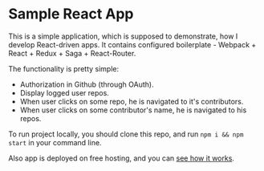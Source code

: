 # Sample React App

This is a simple application, which is supposed to demonstrate, how I develop React-driven apps.
It contains configured boilerplate - Webpack + React + Redux + Saga + React-Router.

The functionality is pretty simple:
- Authorization in Github (through OAuth).
- Display logged user repos.
- When user clicks on some repo, he is navigated to it's contributors.
- When user clicks on some contributor's name, he is navigated to his repos.

To run project locally, you should clone this repo, and run `npm i && npm start` in your command line.

Also app is deployed on free hosting, and you can [see how it works](https://sample-react-app.000webhostapp.com/).
